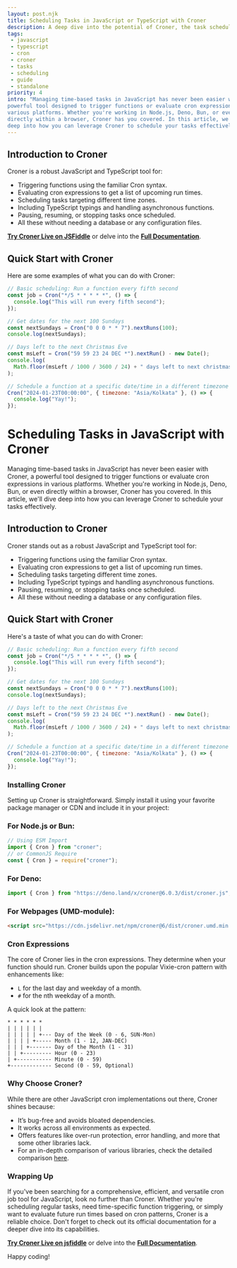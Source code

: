 ```yaml
---
layout: post.njk
title: Scheduling Tasks in JavaScript or TypeScript with Croner
description: A deep dive into the potential of Croner, the task scheduler for JavaScript and TypeScript.
tags:
 - javascript
 - typescript
 - cron
 - croner
 - tasks
 - scheduling
 - guide
 - standalone
priority: 4
intro: "Managing time-based tasks in JavaScript has never been easier with Croner, a
powerful tool designed to trigger functions or evaluate cron expressions on
various platforms. Whether you're working in Node.js, Deno, Bun, or even
directly within a browser, Croner has you covered. In this article, we'll dive
deep into how you can leverage Croner to schedule your tasks effectively."
---
```


## Introduction to Croner

Croner is a robust JavaScript and TypeScript tool for:

- Triggering functions using the familiar Cron syntax.
- Evaluating cron expressions to get a list of upcoming run times.
- Scheduling tasks targeting different time zones.
- Including TypeScript typings and handling asynchronous functions.
- Pausing, resuming, or stopping tasks once scheduled.
- All these without needing a database or any configuration files.

[**Try Croner Live on JSFiddle**](https://jsfiddle.net/) or delve into the
[**Full Documentation**](https://croner.56k.guru).

## Quick Start with Croner

Here are some examples of what you can do with Croner:

```javascript
// Basic scheduling: Run a function every fifth second
const job = Cron("*/5 * * * * *", () => {
  console.log("This will run every fifth second");
});

// Get dates for the next 100 Sundays
const nextSundays = Cron("0 0 0 * * 7").nextRuns(100);
console.log(nextSundays);

// Days left to the next Christmas Eve
const msLeft = Cron("59 59 23 24 DEC *").nextRun() - new Date();
console.log(
  Math.floor(msLeft / 1000 / 3600 / 24) + " days left to next christmas eve",
);

// Schedule a function at a specific date/time in a different timezone
Cron("2024-01-23T00:00:00", { timezone: "Asia/Kolkata" }, () => {
  console.log("Yay!");
});
```

# Scheduling Tasks in JavaScript with Croner

Managing time-based tasks in JavaScript has never been easier with Croner, a
powerful tool designed to trigger functions or evaluate cron expressions in
various platforms. Whether you're working in Node.js, Deno, Bun, or even
directly within a browser, Croner has you covered. In this article, we'll dive
deep into how you can leverage Croner to schedule your tasks effectively.

## Introduction to Croner

Croner stands out as a robust JavaScript and TypeScript tool for:

- Triggering functions using the familiar Cron syntax.
- Evaluating cron expressions to get a list of upcoming run times.
- Scheduling tasks targeting different time zones.
- Including TypeScript typings and handling asynchronous functions.
- Pausing, resuming, or stopping tasks once scheduled.
- All these without needing a database or any configuration files.

## Quick Start with Croner

Here's a taste of what you can do with Croner:

```javascript
// Basic scheduling: Run a function every fifth second
const job = Cron("*/5 * * * * *", () => {
  console.log("This will run every fifth second");
});

// Get dates for the next 100 Sundays
const nextSundays = Cron("0 0 0 * * 7").nextRuns(100);
console.log(nextSundays);

// Days left to the next Christmas Eve
const msLeft = Cron("59 59 23 24 DEC *").nextRun() - new Date();
console.log(
  Math.floor(msLeft / 1000 / 3600 / 24) + " days left to next christmas eve",
);

// Schedule a function at a specific date/time in a different timezone
Cron("2024-01-23T00:00:00", { timezone: "Asia/Kolkata" }, () => {
  console.log("Yay!");
});
```

### Installing Croner

Setting up Croner is straightforward. Simply install it using your favorite
package manager or CDN and include it in your project:

### For Node.js or Bun:

```javascript
// Using ESM Import
import { Cron } from "croner";
// or CommonJS Require
const { Cron } = require("croner");
```

### For Deno:

```javascript
import { Cron } from "https://deno.land/x/croner@6.0.3/dist/croner.js";
```

### For Webpages (UMD-module):

```html
<script src="https://cdn.jsdelivr.net/npm/croner@6/dist/croner.umd.min.js"></script>
```

### Cron Expressions

The core of Croner lies in the cron expressions. They determine when your
function should run. Croner builds upon the popular Vixie-cron pattern with
enhancements like:

- `L` for the last day and weekday of a month.
- `#` for the nth weekday of a month.

A quick look at the pattern:

```
* * * * * *
| | | | | |
| | | | | +--- Day of the Week (0 - 6, SUN-Mon)
| | | | +----- Month (1 - 12, JAN-DEC)
| | | +------- Day of the Month (1 - 31)
| | +--------- Hour (0 - 23)
| +----------- Minute (0 - 59)
+------------- Second (0 - 59, Optional)
```

### Why Choose Croner?

While there are other JavaScript cron implementations out there, Croner shines
because:

- It’s bug-free and avoids bloated dependencies.
- It works across all environments as expected.
- Offers features like over-run protection, error handling, and more that some
  other libraries lack.
- For an in-depth comparison of various libraries, check the detailed comparison
  [here]().

### Wrapping Up

If you've been searching for a comprehensive, efficient, and versatile cron job
tool for JavaScript, look no further than Croner. Whether you're scheduling
regular tasks, need time-specific function triggering, or simply want to
evaluate future run times based on cron patterns, Croner is a reliable choice.
Don't forget to check out its official documentation for a deeper dive into its
capabilities.

[**Try Croner Live on jsfiddle**](https://jsfiddle.net/) or delve into the
[**Full Documentation**](https://croner.56k.guru).

Happy coding!
